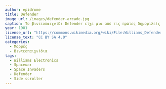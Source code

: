 ```yaml
---
author: epidrome
title: Defender 
image_url: /images/defender-arcade.jpg
caption: Το βιντεοπαιχνίδι Defender είχε μια από τις πρώτες δημοφιλείς τεχνολογίες πλευρικής κίνησης του αεροσκάφουςs σε ψηφιακό χώρο που εκτείνεται πέρα από το μέγεθος της οθόνης. Για τον χειρισμό του αεροσκάφους χρησιμοποιήθηκε ένας μοχλός με κίνηση μόνο κάθετη, ενώ είχε ξεχωριστό κουμππί για την ώθηση, έτσι ώστε να είναι περισσότερο οικείο με την εμπειρία χρήσης των Space War, Space Invaders.
year: 1981
license_url: "https://commons.wikimedia.org/wiki/File:Williams_Defender_Arcade_Video_Game.jpg" 
license_text: "CC BY SA 4.0"
categories:
  - Μορφές
  - Βιντεοπαιχνίδια 
tags:
  - Williams Electronics 
  - Spacewar
  - Space Invaders
  - Defender
  - Side scroller
---
```

